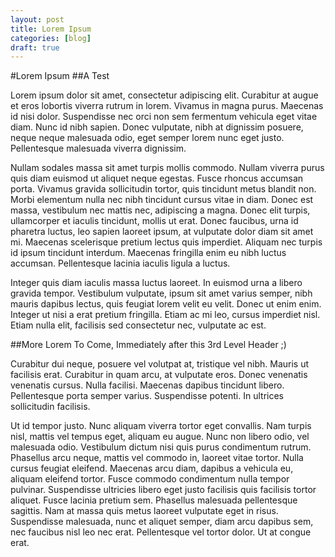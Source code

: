 ```yaml
---
layout: post
title: Lorem Ipsum
categories: [blog]
draft: true
---
```


#Lorem Ipsum
##A Test

Lorem ipsum dolor sit amet, consectetur adipiscing elit. Curabitur at augue et eros lobortis viverra rutrum in lorem. Vivamus in magna purus. Maecenas id nisi dolor. Suspendisse nec orci non sem fermentum vehicula eget vitae diam. Nunc id nibh sapien. Donec vulputate, nibh at dignissim posuere, neque neque malesuada odio, eget semper lorem nunc eget justo. Pellentesque malesuada viverra dignissim.

Nullam sodales massa sit amet turpis mollis commodo. Nullam viverra purus quis diam euismod ut aliquet neque egestas. Fusce rhoncus accumsan porta. Vivamus gravida sollicitudin tortor, quis tincidunt metus blandit non. Morbi elementum nulla nec nibh tincidunt cursus vitae in diam. Donec est massa, vestibulum nec mattis nec, adipiscing a magna. Donec elit turpis, ullamcorper et iaculis tincidunt, mollis ut erat. Donec faucibus, urna id pharetra luctus, leo sapien laoreet ipsum, at vulputate dolor diam sit amet mi. Maecenas scelerisque pretium lectus quis imperdiet. Aliquam nec turpis id ipsum tincidunt interdum. Maecenas fringilla enim eu nibh luctus accumsan. Pellentesque lacinia iaculis ligula a luctus.

Integer quis diam iaculis massa luctus laoreet. In euismod urna a libero gravida tempor. Vestibulum vulputate, ipsum sit amet varius semper, nibh mauris dapibus lectus, quis feugiat lorem velit eu velit. Donec ut enim enim. Integer ut nisi a erat pretium fringilla. Etiam ac mi leo, cursus imperdiet nisl. Etiam nulla elit, facilisis sed consectetur nec, vulputate ac est.

##More Lorem To Come, Immediately after this 3rd Level Header ;)

Curabitur dui neque, posuere vel volutpat at, tristique vel nibh. Mauris ut facilisis erat. Curabitur in quam arcu, at vulputate eros. Donec venenatis venenatis cursus. Nulla facilisi. Maecenas dapibus tincidunt libero. Pellentesque porta semper varius. Suspendisse potenti. In ultrices sollicitudin facilisis.

Ut id tempor justo. Nunc aliquam viverra tortor eget convallis. Nam turpis nisl, mattis vel tempus eget, aliquam eu augue. Nunc non libero odio, vel malesuada odio. Vestibulum dictum nisi quis purus condimentum rutrum. Phasellus arcu neque, mattis vel commodo in, laoreet vitae tortor. Nulla cursus feugiat eleifend. Maecenas arcu diam, dapibus a vehicula eu, aliquam eleifend tortor. Fusce commodo condimentum nulla tempor pulvinar. Suspendisse ultricies libero eget justo facilisis quis facilisis tortor aliquet. Fusce lacinia pretium sem. Phasellus malesuada pellentesque sagittis. Nam at massa quis metus laoreet vulputate eget in risus. Suspendisse malesuada, nunc et aliquet semper, diam arcu dapibus sem, nec faucibus nisl leo nec erat. Pellentesque vel tortor dolor. Ut at congue erat.